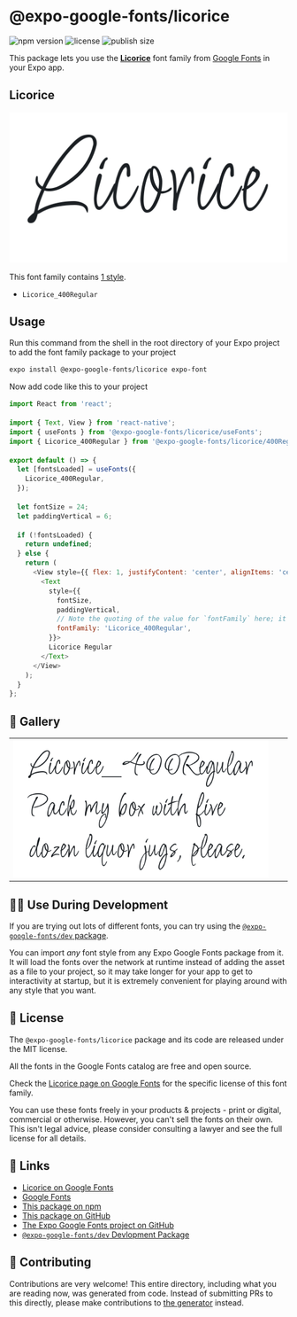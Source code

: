 # @expo-google-fonts/licorice

![npm version](https://flat.badgen.net/npm/v/@expo-google-fonts/licorice)
![license](https://flat.badgen.net/github/license/expo/google-fonts)
![publish size](https://flat.badgen.net/packagephobia/install/@expo-google-fonts/licorice)

This package lets you use the [**Licorice**](https://fonts.google.com/specimen/Licorice) font family from [Google Fonts](https://fonts.google.com/) in your Expo app.

## Licorice

![Licorice](./font-family.png)

This font family contains [1 style](#-gallery).

- `Licorice_400Regular`

## Usage

Run this command from the shell in the root directory of your Expo project to add the font family package to your project
```sh
expo install @expo-google-fonts/licorice expo-font
```

Now add code like this to your project
```js
import React from 'react';

import { Text, View } from 'react-native';
import { useFonts } from '@expo-google-fonts/licorice/useFonts';
import { Licorice_400Regular } from '@expo-google-fonts/licorice/400Regular';

export default () => {
  let [fontsLoaded] = useFonts({
    Licorice_400Regular,
  });

  let fontSize = 24;
  let paddingVertical = 6;

  if (!fontsLoaded) {
    return undefined;
  } else {
    return (
      <View style={{ flex: 1, justifyContent: 'center', alignItems: 'center' }}>
        <Text
          style={{
            fontSize,
            paddingVertical,
            // Note the quoting of the value for `fontFamily` here; it expects a string!
            fontFamily: 'Licorice_400Regular',
          }}>
          Licorice Regular
        </Text>
      </View>
    );
  }
};

```

## 🔡 Gallery


||||
|-|-|-|
|![Licorice_400Regular](.//400Regular/Licorice_400Regular.ttf.png)||||


## 👩‍💻 Use During Development

If you are trying out lots of different fonts, you can try using the [`@expo-google-fonts/dev` package](https://github.com/freeboub/google-fonts/tree/master/font-packages/dev#readme).

You can import *any* font style from any Expo Google Fonts package from it. It will load the fonts
over the network at runtime instead of adding the asset as a file to your project, so it may take longer
for your app to get to interactivity at startup, but it is extremely convenient
for playing around with any style that you want.

## 📖 License

The `@expo-google-fonts/licorice` package and its code are released under the MIT license.

All the fonts in the Google Fonts catalog are free and open source.

Check the [Licorice page on Google Fonts](https://fonts.google.com/specimen/Licorice) for the specific license of this font family.

You can use these fonts freely in your products & projects - print or digital, commercial or otherwise. However, you can't sell the fonts on their own. This isn't legal advice, please consider consulting a lawyer and see the full license for all details.

## 🔗 Links

- [Licorice on Google Fonts](https://fonts.google.com/specimen/Licorice)
- [Google Fonts](https://fonts.google.com/)
- [This package on npm](https://www.npmjs.com/package/@expo-google-fonts/licorice)
- [This package on GitHub](https://github.com/freeboub/google-fonts/tree/master/font-packages/licorice)
- [The Expo Google Fonts project on GitHub](https://github.com/freeboub/google-fonts)
- [`@expo-google-fonts/dev` Devlopment Package](https://github.com/freeboub/google-fonts/tree/master/font-packages/dev)

## 🤝 Contributing

Contributions are very welcome! This entire directory, including what you are reading now, was generated from code. Instead of submitting PRs to this directly, please make contributions to [the generator](https://github.com/freeboub/google-fonts/tree/master/packages/generator) instead.
